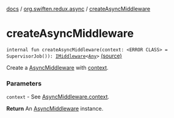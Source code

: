 [docs](../index.md) / [org.swiften.redux.async](index.md) / [createAsyncMiddleware](./create-async-middleware.md)

# createAsyncMiddleware

`internal fun createAsyncMiddleware(context: <ERROR CLASS> = SupervisorJob()): `[`IMiddleware`](../org.swiften.redux.core/-i-middleware.md)`<`[`Any`](https://kotlinlang.org/api/latest/jvm/stdlib/kotlin/-any/index.html)`>` [(source)](https://github.com/protoman92/KotlinRedux/tree/master/common/common-async/src/main/kotlin/org/swiften/redux/async/AsyncMiddleware.kt#L42)

Create a [AsyncMiddleware](-async-middleware/index.md) with [context](create-async-middleware.md#org.swiften.redux.async$createAsyncMiddleware()/context).

### Parameters

`context` - See [AsyncMiddleware.context](-async-middleware/context.md).

**Return**
An [AsyncMiddleware](-async-middleware/index.md) instance.

